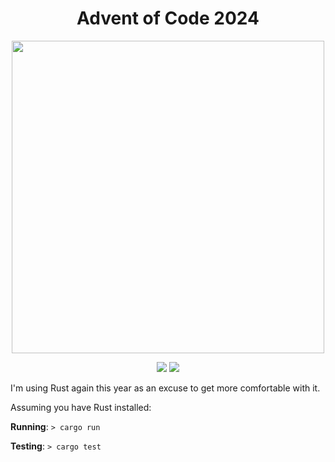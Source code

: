<h1 align="center">Advent of Code 2024</h1>
<p align="center">
 <img src="https://media.giphy.com/media/3ofT5FYtIxfjkXhKKY/giphy.gif?cid=ecf05e470gzh5pfjcs20oocs7ktixd1ndkmxxs3v8i7shiy0&ep=v1_gifs_search&rid=giphy.gif&ct=g" width="500px">
</p>
<p align="center">
    <img src="https://img.shields.io/badge/Stars%20⭐-0-yellow">
    <img src="https://img.shields.io/badge/Days%20Completed-0-green">
</p>

I'm using Rust again this year as an excuse to get more comfortable with it.

Assuming you have Rust installed:

**Running**: `> cargo run`

**Testing**: `> cargo test`
